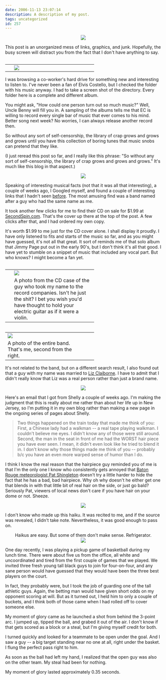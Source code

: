 ```yaml
---
date: 2006-11-13 23:07:14
description: A description of my post.
tags: uncategorized
id: 257
---
```

<center><img src="/img/bsb_cover.jpg"></center>

This post is an unorganized mess of links, graphics, and junk.  Hopefully, the busy screen will distract you from the fact that I don't have anything to say.
<!--more-->
<table cellpadding="2" align="right"><tr><td width="5"><spacer type="block" width="5" height="1"></td><td width="250" ><img src="/img/costello.jpg"></td></tr></table>

I was browsing a co-worker's hard drive for something new and interesting to listen to.  I've never been a fan of Elvis Costello, but I checked the folder with his music anyway.  I had to take a screen shot of the directory.  Every folder here is a complete and different album.

You might ask, "How could one person turn out so much music?"  Well, Uncle Benny will fill you in.  A sampling of the albums tells me that EC is willing to record every single bar of music that ever comes to his mind.  Better song next week?  No worries, I can always release another record then.

So without any sort of self-censorship, the library of crap grows and grows and grows until you have this collection of boring tunes that music snobs can pretend that they like.

(I just reread this post so far, and I really like this phrase:  "So without any sort of self-censorship, the library of crap grows and grows and grows."  It's much like this blog in that aspect.)

<center><img src="/img/greenline.gif"></center>

Speaking of interesting musical facts (not that it was all that interesting), a couple of weeks ago, I Googled myself, and found a couple of interesting links that I hadn't seen <a href="http://theskinnyonbenny.com/blog2/archives/182">before</a>.  The most amusing find was a band named after a guy who had the same name as me.

It took another few clicks for me to find their CD on sale for $1.99 at <a href="http://www.secondspin.com/music/browse-artist.jsp?productId=993855" target="_blank">SecondSpin.com</a>.  That's the cover up there at the top of the post.  A few clicks after that, and I had ordered my own copy.

It's worth $1.99 to me just for the CD cover alone.  I shall display it proudly. I have only listened to fits and starts of the music so far, and as you might have guessed, it's not all that great.  It sort of reminds me of that solo album that Jimmy Page put out in the early 90's, but I don't think it's all that good.  I have yet to stumble on a snippet of music that included any vocal part.  But who knows?  I might become a fan yet.

<table cellpadding="2" align="right"><tr><td width="5" rowspan="2"><spacer type="block" width="5" height="1"></td><td width="250" ><img src="/img/bsb_1.jpg"></td></tr><tr><td class="caption" width="250">A photo from the CD case of the guy who took my name to the record companies.  Isn't he just the shit?  I bet you wish you'd have thought to hold your electric guitar as if it were a violin.</td></tr></table>

<table cellpadding="2" align="left"><tr><td width="250" ><img src="/img/bsb_2.jpg"></td><td width="5" rowspan="2"><spacer type="block" width="5" height="1"></td></tr><tr><td class="caption" width="250">A photo of the entire band.  That's me, second from the right.</td></tr></table>

It's not related to the band, but on a different search result, I also found out that a guy with my name was married to <a href="http://en.wikipedia.org/wiki/Liz_Claiborne" target="_blank">Liz Claiborne</a>.  I have to admit that I didn't really know that Liz was a real person rather than just a brand name.

<center><img src="/img/greenline.gif"></center>

Here's an email that I got from Shelly a couple of weeks ago.  I'm making the judgment that this is really about me rather than about her life up in New Jersey, so I'm putting it in my own blog rather than making a new page in the ongoing series of pages about Shelly.

<blockquote>Two things happened on the train today that made me think of you:
First, a Chinese lady had a walkman -- a real tape playing walkman.  I couldn't believe me eyes. I didn't know any of those were still around.  Second, the man in the seat in front of me had the WORST hair piece you have ever seen.  I mean, it didn't even look like he tried to blend it in.  I don't know why those things made me think of you -- probably b/c you have an even more warped sense of humor than I do.</blockquote>

I think I know the real reason that the hairpiece guy reminded you of me is that I'm the only one I know who consistently gets annoyed that <a href="http://www.2theadvocate.com/columnists/pat" target="_blank">Baton Rouge meteorologist Pat Shingleton</a> doesn't try a little harder to hide the fact that he has a bad, bad hairpiece.  Why oh why doesn't he either get one that blends in with that little bit of real hair on the side, or just go bald?  Seriously Pat, viewers of local news don't care if you have hair on your dome or not.  Sheeze.

<center><img src="/img/greenline.gif"></center>

I don't know who made up this haiku.  It was recited to me, and if the source was revealed, I didn't take note.  Nevertheless, it was good enough to pass on.

<center>Haikus are easy.
But some of them don't make sense.
Refrigerator.</center>

<center><img src="/img/greenline.gif"></center>

One day recently, I was playing a pickup game of basketball during my lunch time.  There were about five us from the office, all white and uncoordinated and tired from the first couple of games that we played.  We invited three fresh young tall black guys to join for four-on-four, and any sane person would have guessed that they would have been the three best players on the court.

In fact, they probably were, but I took the job of guarding one of the tall athletic guys.  Again, the betting man would have given short odds on my opponent scoring at will.  But as it turned out, I held him to only a couple of buckets, and I think both of those came when I had rolled off to cover someone else.

My moment of glory came as he launched a shot from behind the 3-point arc.  I jumped up, tipped the ball, and grabed it out of the air.  I don't know if that gets scored as a block or a steal, but I'm giving myself credit for both.

I turned quickly and looked for a teammate to be open under the goal.  And I saw a guy -- a big target standing near no one at all, right under the basket.  I flung the perfect pass right to him.

As soon as the ball had left my hand, I realized that the open guy was also on the other team.  My steal had been for nothing.  

My moment of glory lasted approximately 0.35 seconds.

